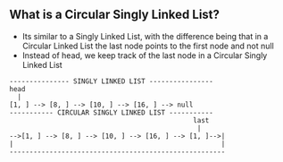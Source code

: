 ## What is a Circular Singly Linked List?

- Its similar to a Singly Linked List, with the difference being that in
  a Circular Linked List the last node points to the first node and not null
- Instead of head, we keep track of the last node in a Circular Singly Linked
  List

```
--------------- SINGLY LINKED LIST ----------------
head
  |
[1, ] --> [8, ] --> [10, ] --> [16, ] --> null
----------- CIRCULAR SINGLY LINKED LIST -----------
                                              last
                                               |
-->[1, ] --> [8, ] --> [10, ] --> [16, ] --> [1, ]-->|
|                                                    |
------------------------------------------------------
```
